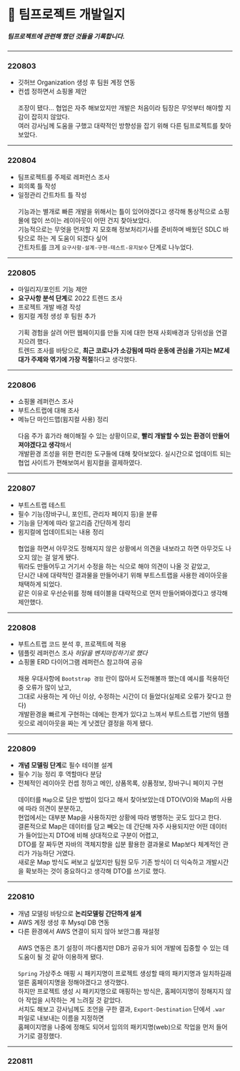 # 📝 팀프로젝트 개발일지
##### 팀프로젝트에 관련해 했던 것들을 기록합니다.
<hr>

### 220803
- 깃허브 Organization 생성 후 팀원 계정 연동
- 컨셉 정하면서 쇼핑몰 제안<br><br>
조장이 됐다... 협업은 자주 해보았지만 개발은 처음이라 팀장은 무엇부터 해야할 지 감이 잡히지 않았다.<br>
여러 강사님께 도움을 구했고 대략적인 방향성을 잡기 위해 다른 팀프로젝트를 찾아보았다.

<hr>

### 220804
- 팀프로젝트를 주제로 레퍼런스 조사
- 회의록 틀 작성
- 일정관리 간트차트 틀 작성<br><br>
기능과는 별개로 빠른 개발을 위해서는 틀이 있어야겠다고 생각해 통상적으로 쇼핑몰에 많이 쓰이는 레이아웃이 어떤 건지 찾아보았다.<br>
기능적으로는 무엇을 먼저할 지 모호해 정보처리기사를 준비하며 배웠던 SDLC 바탕으로 하는 게 도움이 되겠다 싶어<br> 
간트차트를 크게 `요구사항-설계-구현-테스트-유지보수` 단계로 나누었다.

<hr>

### 220805
- 마일리지/포인트 기능 제안
- **요구사항 분석 단계**로 2022 트렌드 조사
- 프로젝트 개발 배경 작성
- 윔지컬 계정 생성 후 팀원 추가<br><br>
기획 경험을 살려 어떤 웹페이지를 만들 지에 대한 현재 사회배경과 당위성을 연결지으려 했다.<br>
트렌드 조사를 바탕으로, **최근 코로나가 소강됨에 따라 운동에 관심을 가지는 MZ세대가 주제와 엮기에 가장 적절**하다고 생각했다.

<hr>

### 220806
- 쇼핑몰 레퍼런스 조사
- 부트스트랩에 대해 조사
- 메뉴단 마인드맵(윔지컬 사용) 정리<br><br>
다음 주가 휴가라 해이해질 수 있는 상황이므로, **빨리 개발할 수 있는 환경이 만들어져야겠다고 생각**해서<br>
개발환경 조성을 위한 편리한 도구들에 대해 찾아보았다. 실시간으로 업데이트 되는 협업 사이트가 편해보여서 윔지컬을 결제하였다.

<hr>

### 220807
- 부트스트랩 테스트
- 필수 기능(장바구니, 포인트, 관리자 페이지 등)을 분류
- 기능을 단계에 따라 알고리즘 간단하게 정리
- 윔지컬에 업데이트되는 내용 정리<br><br>
협업을 하면서 아무것도 정해지지 않은 상황에서 의견을 내보라고 하면 아무것도 나오지 않는 걸 알게 됐다.<br>
뭐라도 만들어두고 거기서 수정을 하는 식으로 해야 의견이 나올 것 같았고,<br>
단시간 내에 대략적인 결과물을 만들어내기 위해 부트스트랩을 사용한 레이아웃을 채택하게 되었다.<br>
같은 이유로 우선순위를 정해 테이블을 대략적으로 먼저 만들어봐야겠다고 생각해 제안했다.

<hr>

### 220808
- 부트스트랩 코드 분석 후, 프로젝트에 적용
- 템플릿 레퍼런스 조사 *허닭을 벤치마킹하기로 했다*
- 쇼핑몰 ERD 다이어그램 레퍼런스 참고하여 공유<br><br>
채용 우대사항에 `Bootstrap 경험` 란이 많아서 도전해볼까 했는데 예시를 적용하던 중 오류가 많이 났고,<br>
그대로 사용하는 게 아닌 이상, 수정하는 시간이 더 들었다(실제로 오류가 잦다고 한다)<br>
개발환경을 빠르게 구현하는 데에는 한계가 있다고 느껴서 부트스트랩 기반의 템플릿으로 레이아웃을 짜는 게 낫겠단 결정을 하게 됐다.

<hr>

### 220809
- **개념 모델링 단계**로 필수 테이블 설계
- 필수 기능 정리 후 역할마다 분담
- 전체적인 레이아웃 컨셉 정하고 메인, 상품목록, 상품정보, 장바구니 페이지 구현<br><br>
데이터를 `Map`으로 담은 방법이 있다고 해서 찾아보았는데 DTO(VO)와 Map의 사용에 따라 의견이 분분하고,<br>
현업에서는 대부분 Map을 사용하지만 상황에 따라 병행하는 곳도 있다고 한다.<br>
결론적으로 Map은 데이터를 담고 빼오는 데 간단해 자주 사용되지만 어떤 데이터가 들어있는지 DTO에 비해 상대적으로 구분이 어렵고,<br>
DTO를 잘 짜두면 자바의 객체지향을 십분 활용한 결과물로 Map보다 체계적인 관리가 가능하단 거였다.<br>
새로운 Map 방식도 써보고 싶었지만 팀원 모두 기존 방식이 더 익숙하고 개발시간을 확보하는 것이 중요하다고 생각해 DTO를 쓰기로 했다.

<hr>

### 220810
- 개념 모델링 바탕으로 **논리모델링 간단하게 설계**
- AWS 계정 생성 후 Mysql DB 연동
- 다른 환경에서 AWS 연결이 되지 않아 보안그룹 재설정<br><br>
AWS 연동은 초기 설정이 까다롭지만 DB가 공유가 되어  개발에 집중할 수 있는 데 도움이 될 것 같아 이용하게 됐다.<br><br>
`Spring` 가상주소 매핑 시 패키지명이 프로젝트 생성할 때의 패키지명과 일치하길래 얼른 홈페이지명을 정해야겠다고 생각했다.<br>
하지만 프로젝트 생성 시 패키지명으로 매핑하는 방식은, 홈페이지명이 정해지지 않아 작업을 시작하는 게 느려질 것 같았다.<br>
서치도 해보고 강사님께도 조언을 구한 결과, `Export-Destination` 단에서 `.war` 파일로 내보내는 이름을 지정하면<br>
홈페이지명을 나중에 정해도 되어서 임의의 패키지명(web)으로 작업을 먼저 들어가기로 결정했다.

<hr>

### 220811

